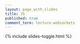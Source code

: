 ```yaml
---
layout: page_with_slides
title: JS
published: true
comment_term: lecture-websockets
---
```


{% include slides-toggle.html %}
